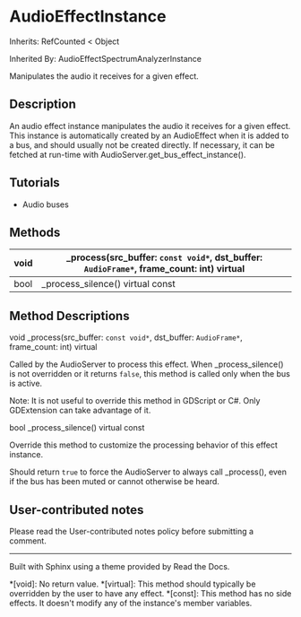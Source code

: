 # AudioEffectInstance

Inherits: RefCounted < Object

Inherited By: AudioEffectSpectrumAnalyzerInstance

Manipulates the audio it receives for a given effect.

## Description

An audio effect instance manipulates the audio it receives for a given effect.
This instance is automatically created by an AudioEffect when it is added to a
bus, and should usually not be created directly. If necessary, it can be
fetched at run-time with AudioServer.get_bus_effect_instance().

## Tutorials

  * Audio buses

## Methods

void | _process(src_buffer: `const void*`, dst_buffer: `AudioFrame*`, frame_count: int) virtual  
---|---  
bool | _process_silence() virtual const  
  
## Method Descriptions

void _process(src_buffer: `const void*`, dst_buffer: `AudioFrame*`,
frame_count: int) virtual

Called by the AudioServer to process this effect. When _process_silence() is
not overridden or it returns `false`, this method is called only when the bus
is active.

Note: It is not useful to override this method in GDScript or C#. Only
GDExtension can take advantage of it.

bool _process_silence() virtual const

Override this method to customize the processing behavior of this effect
instance.

Should return `true` to force the AudioServer to always call _process(), even
if the bus has been muted or cannot otherwise be heard.

## User-contributed notes

Please read the User-contributed notes policy before submitting a comment.

* * *

Built with Sphinx using a theme provided by Read the Docs.

  *[void]: No return value.
  *[virtual]: This method should typically be overridden by the user to have any effect.
  *[const]: This method has no side effects. It doesn't modify any of the instance's member variables.

